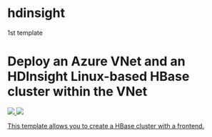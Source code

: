 # hdinsight
1st template 


# Deploy an Azure VNet and an HDInsight Linux-based HBase cluster within the VNet

<a href="https://portal.azure.com/#create/Microsoft.Template/uri/https%3A%2F%2Fraw.githubusercontent.com%2Fpmillart%2Fmaster%2Fhdinsight%2Fazuredeploy.json" target="_blank">
    <img src="http://azuredeploy.net/deploybutton.png"/>
</a>
<a href="http://armviz.io/#/?load=https%3A%2F%2Fraw.githubusercontent.com%2Fpmillart%2Fmaster%2Fhdinsight%2Fmaster%2Fazuredeploy.json" target="_blank">
    <img src="http://armviz.io/visualizebutton.png"/>
</a>
<a href="https://portal.azure.com/#create/Microsoft.Template/uri/https%3A%2F%2Fraw.githubusercontent.com%2Fpmillart%2Fhdinsight%2Fmaster%2Fwork.json" target="_blank">

This template allows you to create a HBase cluster with a frontend.